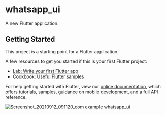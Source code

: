 # whatsapp_ui

A new Flutter application.

## Getting Started

This project is a starting point for a Flutter application.

A few resources to get you started if this is your first Flutter project:

- [Lab: Write your first Flutter app](https://flutter.dev/docs/get-started/codelab)
- [Cookbook: Useful Flutter samples](https://flutter.dev/docs/cookbook)

For help getting started with Flutter, view our
[online documentation](https://flutter.dev/docs), which offers tutorials,
samples, guidance on mobile development, and a full API reference.


![Screenshot_20210912_091120_com example whatsapp_ui](https://user-images.githubusercontent.com/54672165/132984413-9289bb47-21cd-4796-b9fa-9a81e0353c26.jpg)
